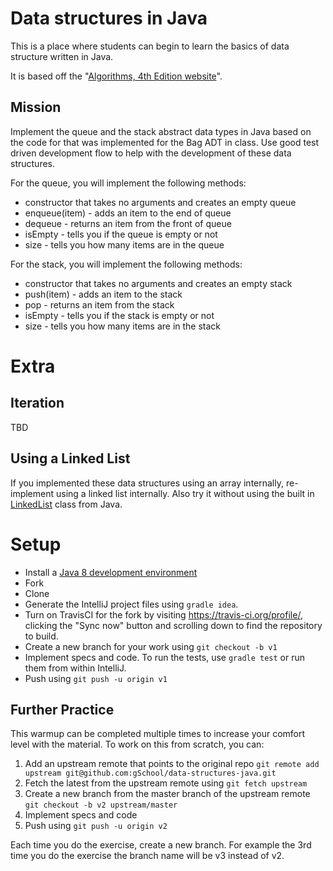 # Data structures in Java

This is a place where students can begin to learn the basics of 
data structure written in Java.

It is based off the "[Algorithms, 4th Edition website](http://algs4.cs.princeton.edu/)".

## Mission

Implement the queue and the stack abstract data types in Java based on the code
for that was implemented for the Bag ADT in class. Use good test driven development
flow to help with the development of these data structures.

For the queue, you will implement the following methods:

* constructor that takes no arguments and creates an empty queue
* enqueue(item) - adds an item to the end of queue
* dequeue - returns an item from the front of queue
* isEmpty - tells you if the queue is empty or not
* size - tells you how many items are in the queue

For the stack, you will implement the following methods:

* constructor that takes no arguments and creates an empty stack
* push(item) - adds an item to the stack
* pop - returns an item from the stack
* isEmpty - tells you if the stack is empty or not
* size - tells you how many items are in the stack

# Extra

## Iteration

TBD

## Using a Linked List

If you implemented these data structures using an array internally, re-implement 
using a linked list internally. Also try it without using the built 
in [LinkedList](http://docs.oracle.com/javase/8/docs/api/java/util/LinkedList.html)
class from Java.

# Setup

* Install a [Java 8 development environment](https://github.com/gSchool/setting-up-java8-environment/blob/master/README.md)
* Fork
* Clone
* Generate the IntelliJ project files using `gradle idea`.
* Turn on TravisCI for the fork by
  visiting https://travis-ci.org/profile/<github user name>, clicking the "Sync now" button
  and scrolling down to find the repository to build.
* Create a new branch for your work using `git checkout -b v1`
* Implement specs and code. To run the tests, use `gradle test` or run them 
from within IntelliJ.
* Push using `git push -u origin v1`

## Further Practice

This warmup can be completed multiple times to increase your comfort level with the material.
To work on this from scratch, you can:

1. Add an upstream remote that points to the original repo `git remote add upstream git@github.com:gSchool/data-structures-java.git`
1. Fetch the latest from the upstream remote using `git fetch upstream`
1. Create a new branch from the master branch of the upstream remote `git checkout -b v2 upstream/master`
1. Implement specs and code
1. Push using `git push -u origin v2`

Each time you do the exercise, create a new branch. For example the 3rd time you do the exercise the branch
name will be v3 instead of v2.
